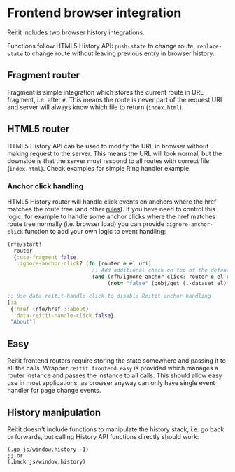 # Frontend browser integration

Reitit includes two browser history integrations.

Functions follow HTML5 History API: `push-state` to change route, `replace-state`
to change route without leaving previous entry in browser history.

## Fragment router

Fragment is simple integration which stores the current route in URL fragment,
i.e. after `#`. This means the route is never part of the request URI and
server will always know which file to return (`index.html`).

## HTML5 router

HTML5 History API can be used to modify the URL in browser without making
request to the server. This means the URL will look normal, but the downside is
that the server must respond to all routes with correct file (`index.html`).
Check examples for simple Ring handler example.

### Anchor click handling

HTML5 History router will handle click events on anchors where the href
matches the route tree (and other [rules](../../modules/reitit-frontend/src/reitit/frontend/history.cljs#L84-L98)).
If you have need to control this logic, for example to handle some
anchor clicks where the href matches route tree normally (i.e. browser load)
you can provide `:ignore-anchor-click` function to add your own logic to
event handling:

```clj
(rfe/start!
  router
  {:use-fragment false
   :ignore-anchor-click? (fn [router e el uri]
                           ;; Add additional check on top of the default checks
                           (and (rfh/ignore-anchor-click? router e el uri)
                                (not= "false" (gobj/get (.-dataset el) "reititHandleClick"))))})

;; Use data-reitit-handle-click to disable Reitit anchor handling
[:a
 {:href (rfe/href ::about)
  :data-reitit-handle-click false}
 "About"]
```

## Easy

Reitit frontend routers require storing the state somewhere and passing it to
all the calls. Wrapper `reitit.frontend.easy` is provided which manages
a router instance and passes the instance to all calls. This should
allow easy use in most applications, as browser anyway can only have single
event handler for page change events.

## History manipulation

Reitit doesn't include functions to manipulate the history stack, i.e.
go back or forwards, but calling History API functions directly should work:

```
(.go js/window.history -1)
;; or
(.back js/window.history)
```
